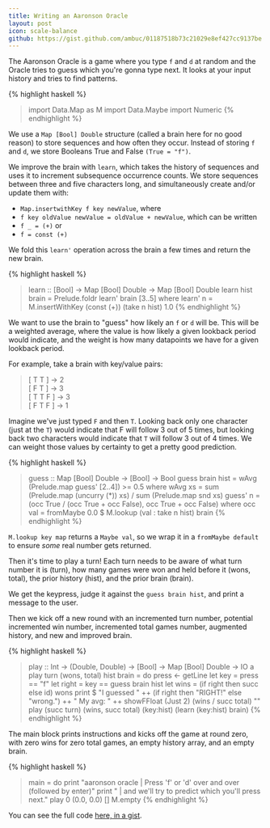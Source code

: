 ```yaml
---
title: Writing an Aaronson Oracle
layout: post
icon: scale-balance
github: https://gist.github.com/ambuc/01187518b73c21029e8ef427cc9137be
---
```


The Aaronson Oracle is a game where you type `f` and `d` at random and the
Oracle tries to guess which you're gonna type next. It looks at your input
history and tries to find patterns. 

{% highlight haskell %}
> import Data.Map as M
> import Data.Maybe
> import Numeric
{% endhighlight %}

We use a `Map [Bool] Double` structure (called a brain here for no good reason)
to store sequences and how often they occur. Instead of storing `f` and `d`, we
store Booleans True and False `(True = "f")`.

We improve the brain with `learn`, which takes the history of sequences and uses
it to increment subsequence occurrence counts. We store sequences between three
and five characters long, and simultaneously create and/or update them with:
  - `Map.insertwithKey f key newValue`, where
  - `f key oldValue newValue = oldValue + newValue`, which can be written
  - `f _ = (+)` or 
  - `f = const (+)`

We fold this `learn'` operation across the brain a few times and return the new
brain.
 
{% highlight haskell %}
> learn :: [Bool] -> Map [Bool] Double -> Map [Bool] Double
> learn hist brain = Prelude.foldr learn' brain [3..5]
>   where learn' n = M.insertWithKey (const (+)) (take n hist) 1.0
{% endhighlight %}

We want to use the brain to "guess" how likely an `f` or `d` will be. This will
be a weighted average, where the value is how likely a given lookback period
would indicate, and the weight is how many datapoints we have for a given
lookback period.

For example, take a brain with key/value pairs:

>  [ T T ]   -> 2  
>  [ F T ]   -> 3  
>  [ T T F ] -> 3  
>  [ F T F ] -> 1

Imagine we've just typed `F` and then `T`. Looking back only one character (just 
at the `T`) would indicate that F will follow 3 out of 5 times, but looking back 
two characters  would indicate that `T` will follow 3 out of 4 times. We can 
weight those values by certainty to get a pretty good prediction.
 
{% highlight haskell %}
> guess :: Map [Bool] Double -> [Bool] -> Bool
> guess brain hist = wAvg (Prelude.map guess' [2..4]) >= 0.5
>   where wAvg xs = sum (Prelude.map (uncurry (*)) xs) / sum (Prelude.map snd xs)
>         guess' n = (occ True / (occ True + occ False), occ True + occ False)
>           where occ val = fromMaybe 0.0 $ M.lookup (val : take n hist) brain
{% endhighlight %} 

`M.lookup key map` returns a `Maybe val`, so we wrap it in a `fromMaybe default`
to ensure _some_ real number gets returned.

Then it's time to play a turn! Each turn needs to be aware of what turn number
it is (turn), how many games were won and held before it (wons, total), the
prior history (hist), and the prior brain (brain).

We get the keypress, judge it against the `guess brain hist`, and print a
message to the user.

Then we kick off a new round with an incremented turn number, potential
incremented win number, incremented total games number, augmented history, and
new and improved brain.
 
{% highlight haskell %}
> play :: Int -> (Double, Double) -> [Bool] -> Map [Bool] Double -> IO a
> play turn (wons, total) hist brain = do
>   press <- getLine
>   let key   = press == "f"
>   let right = key == guess brain hist
>   let wins  = (if right then succ else id) wons
>   print $ "I guessed " ++ (if right then "RIGHT!" else "wrong.") 
>     ++ " My avg: " ++ showFFloat (Just 2) (wins / succ total) "" 
>   play (succ turn) (wins, succ total) (key:hist) (learn (key:hist) brain)
{% endhighlight %}

The main block prints instructions and kicks off the game at round zero, with
zero wins for zero total games, an empty history array, and an empty brain.
 
{% highlight haskell %}
> main = do
>   print "aaronson oracle | Press 'f' or 'd' over and over (followed by enter)"
>   print "                | and we'll try to predict which you'll press next."
>   play 0 (0.0, 0.0) [] M.empty
{% endhighlight %}

You can see the full code [here, in a
gist](https://gist.github.com/ambuc/01187518b73c21029e8ef427cc9137be).
